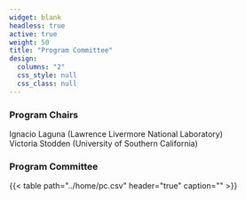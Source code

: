 ```yaml
---
widget: blank
headless: true
active: true
weight: 50
title: "Program Committee"
design:
  columns: "2"
  css_style: null
  css_class: null
---
```


### Program Chairs
Ignacio Laguna (Lawrence Livermore National Laboratory)  
Victoria Stodden (University of Southern California)  

### Program Committee

{{< table path="../home/pc.csv" header="true" caption="" >}}
